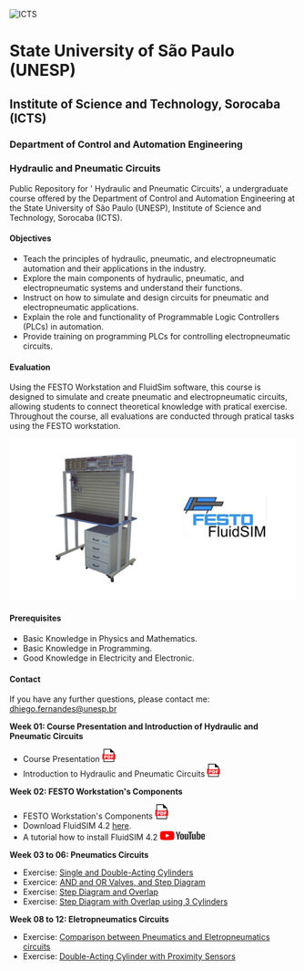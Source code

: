 ![ICTS](./images/unesp_sorocaba.jpg)

# State University of São Paulo (UNESP)
## Institute of Science and Technology, Sorocaba (ICTS)
### Department of Control and Automation Engineering
### Hydraulic and Pneumatic Circuits

Public Repository for ' Hydraulic and Pneumatic Circuits', a undergraduate course offered by the Department of Control and Automation Engineering at the State University of São Paulo (UNESP), Institute of Science and Technology, Sorocaba (ICTS).

#### Objectives
* Teach the principles of hydraulic, pneumatic, and electropneumatic automation and their applications in the industry.
* Explore the main components of hydraulic, pneumatic, and electropneumatic systems and understand their functions.
* Instruct on how to simulate and design circuits for pneumatic and electropneumatic applications.
* Explain the role and functionality of Programmable Logic Controllers (PLCs) in automation.
* Provide training on programming PLCs for controlling electropneumatic circuits.

#### Evaluation
 Using the FESTO Workstation and FluidSim software, this course is designed to simulate and create pneumatic and electropneumatic circuits, allowing students to connect theoretical knowledge with pratical exercise. Throughout the course, all evaluations are conducted through pratical tasks using the FESTO workstation.

 ![FESTO Workstation](./images/FESTO_workstation_software.jpg)

#### Prerequisites
 * Basic Knowledge in Physics and Mathematics.
 * Basic Knowledge in Programming.
 * Good Knowledge in Electricity and Electronic.

#### Contact
If you have any further questions, please contact me: dhiego.fernandes@unesp.br

**Week 01: Course Presentation and Introduction of Hydraulic and Pneumatic Circuits**
* Course Presentation <a href="lessons/week_01/week_01_Course_Presentation_CHP_Dhiego.pdf"> <img src="images/pdf_logo1.png" alt="PDF" width="23" height="23" /> </a>
* Introduction to Hydraulic and Pneumatic Circuits <a href="lessons/week_01/week_01_Introduction_to_CHP_CHP_Dhiego.pdf"> <img src="images/pdf_logo1.png" alt="PDF" width="23" height="23" /> </a>


**Week 02: FESTO Workstation's Components**
* FESTO Workstation's Components <a href="/lessons/week_02/week_02_Festo_Workstation_Components_CHP_Dhiego.pdf"> <img src="images/pdf_logo1.png" alt="PDF" width="23"/> </a>
* Download FluidSIM 4.2 [here](https://drive.google.com/file/d/1E76SK8L6egDEAmnMtZ1M2xNbtzH5xYvz/view?usp=sharing).
* A tutorial how to install FluidSIM 4.2 <a href="https://www.youtube.com/watch?v=8kVYLnA5MqU"> <img src="./images/youtube.jpg" alt="youtube" width="80" height="17" /> </a>

**Week 03 to 06: Pneumatics Circuits**
* Exercise: [Single and Double-Acting Cylinders](./lessons/week_03/) 
* Exercice: [AND and OR Valves, and Step Diagram](./lessons/week_04/)
* Exercise: [Step Diagram and Overlap](./lessons/week_05/)
* Exercise: [Step Diagram with Overlap using 3 Cylinders](./lessons/week_06/)

**Week 08 to 12: Eletropneumatics Circuits**
* Exercise: [Comparison between Pneumatics and Eletropneumatics circuits](./lessons/week_08)
* Exercise: [Double-Acting Cylinder with Proximity Sensors]((./lessons/week_09))